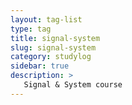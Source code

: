 ```yaml
---
layout: tag-list
type: tag
title: signal-system
slug: signal-system
category: studylog
sidebar: true
description: >
   Signal & System course
---
```

